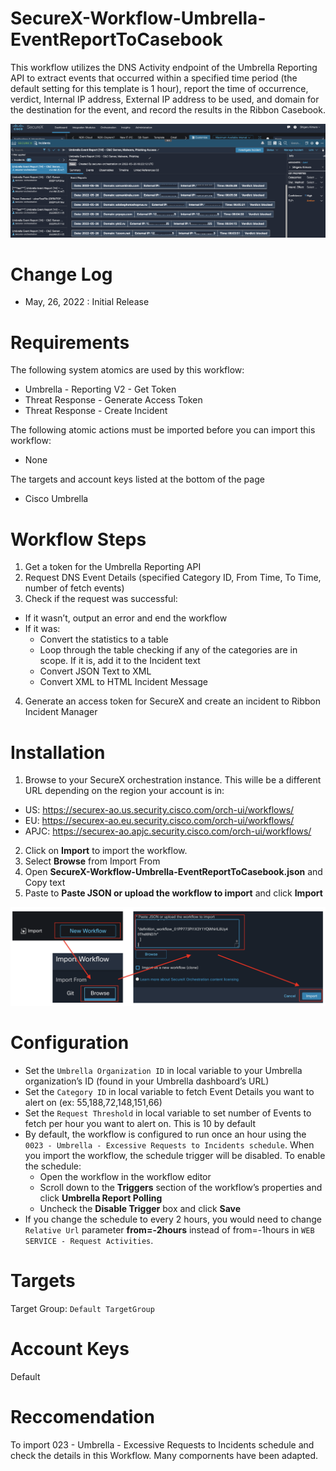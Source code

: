 # SecureX-Workflow-Umbrella-EventReportToCasebook
This workflow utilizes the DNS Activity endpoint of the Umbrella Reporting API to extract events that occurred within a specified time period (the default setting for this template is 1 hour), report the time of occurrence, verdict, Internal IP address, External IP address to be used, and domain for the destination for the event, and record the results in the Ribbon Casebook.

![workflow](img/workflow.png "workflow")

# Change Log
- May, 26, 2022 : Initial Release

# Requirements
The following system atomics are used by this workflow:
- Umbrella - Reporting V2 - Get Token
- Threat Response - Generate Access Token
- Threat Response - Create Incident

The following atomic actions must be imported before you can import this workflow:
- None

The targets and account keys listed at the bottom of the page
- Cisco Umbrella

# Workflow Steps
1. Get a token for the Umbrella Reporting API
2. Request DNS Event Details (specified Category ID, From Time, To Time, number of fetch events)
3. Check if the request was successful:
 - If it wasn’t, output an error and end the workflow
 - If it was:
   - Convert the statistics to a table
   - Loop through the table checking if any of the categories are in scope. If it is, add it to the Incident text
   - Convert JSON Text to XML
   - Convert XML to HTML Incident Message
4. Generate an access token for SecureX and create an incident to Ribbon Incident Manager

# Installation
1. Browse to your SecureX orchestration instance. This wille be a different URL depending on the region your account is in:
 - US: https://securex-ao.us.security.cisco.com/orch-ui/workflows/
 - EU: https://securex-ao.eu.security.cisco.com/orch-ui/workflows/
 - APJC: https://securex-ao.apjc.security.cisco.com/orch-ui/workflows/
2. Click on **Import** to import the workflow.
3. Select **Browse** from Import From
4. Open **SecureX-Workflow-Umbrella-EventReportToCasebook.json** and Copy text
5. Paste to **Paste JSON or upload the workflow to import** and click **Import**

![install](img/install.png "install")

# Configuration
- Set the `Umbrella Organization ID` in local variable to your Umbrella organization’s ID (found in your Umbrella dashboard’s URL)
- Set the `Category ID` in local variable to fetch Event Details you want to alert on (ex: 55,188,72,148,151,66)
- Set the `Request Threshold` in local variable to set number of Events to fetch  per hour you want to alert on. This is 10 by default
- By default, the workflow is configured to run once an hour using the `0023 - Umbrella - Excessive Requests to Incidents schedule`. When you import the workflow, the schedule trigger will be disabled. To enable the schedule:
  - Open the workflow in the workflow editor
  - Scroll down to the **Triggers** section of the workflow’s properties and click **Umbrella Report Polling**
  - Uncheck the **Disable Trigger** box and click **Save**
- If you change the schedule to every 2 hours, you would need to change `Relative Url` parameter  **from=-2hours** instead of from=-1hours in `WEB SERVICE - Request Activities`.

# Targets
Target Group: `Default TargetGroup`

# Account Keys
Default

# Reccomendation
To import 023 - Umbrella - Excessive Requests to Incidents schedule and check the details in this Workflow. Many compornents have been adapted.
